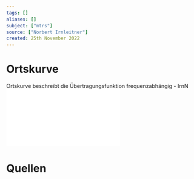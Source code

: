 ```yaml
---
tags: []
aliases: []
subject: ["mtrs"]
source: ["Norbert Irnleitner"]
created: 25th November 2022
---
```


# Ortskurve

Ortskurve beschreibt die Übertragungsfunktion frequenzabhängig - IrnN
![05_Ortskurven](../mess-technik/assets/Systemtheorie-Skript-Scans/05_Ortskurven.pdf)

# Quellen
